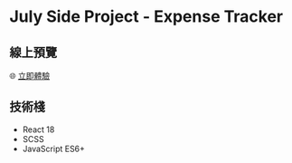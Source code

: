 # July Side Project - Expense Tracker

## 線上預覽

🌐 [立即體驗](https://你的用戶名.github.io/expense-tracker)

## 技術棧

- React 18
- SCSS
- JavaScript ES6+
